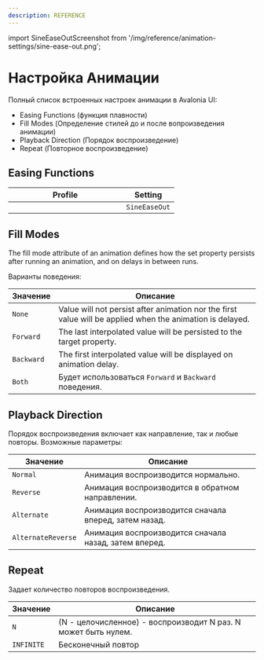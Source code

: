 ```yaml
---
description: REFERENCE
---
```


import SineEaseOutScreenshot from '/img/reference/animation-settings/sine-ease-out.png';

# Настройка Анимации

Полный список встроенных настроек анимации в Avalonia UI:

* Easing Functions (функция плавности)
* Fill Modes (Определение стилей до и после вопроизведения анимации)
* Playback Direction (Порядок воспроизведение)
* Repeat (Повторное воспроизведение)

## Easing Functions

<table><thead><tr><th width="216">Profile</th><th>Setting</th></tr></thead><tbody><tr><td><img src={SineEaseOutScreenshot} alt=""/></td><td><code>SineEaseOut</code></td></tr></tbody></table>

## Fill Modes

The fill mode attribute of an animation defines how the set property persists after running an animation, and on delays in between runs.

Варианты поведения:

| Значение   | Описание                                                                                                  |
|------------|-----------------------------------------------------------------------------------------------------------|
| `None`     | Value will not persist after animation nor the first value will be applied when the animation is delayed. |
| `Forward`  | The last interpolated value will be persisted to the target property.                                     |
| `Backward` | The first interpolated value will be displayed on animation delay.                                        |
| `Both`     | Будет использоваться `Forward` и `Backward` поведения.                                                    |

## Playback Direction

Порядок воспроизведения включает как направление, так и любые повторы.
Возможные параметры:

| Значение           | Описание                                                |
|--------------------|---------------------------------------------------------|
| `Normal`           | Анимация воспроизводится нормально.                     |
| `Reverse`          | Анимация воспроизводится в обратном направлении.        |
| `Alternate`        | Анимация воспроизводится сначала вперед, затем назад.   |
| `AlternateReverse` | Анимация воспроизводится сначала назад, затем вперед.   |

## Repeat

Задает количество повторов воспроизведения.

| Значение   | Описание                                                       |
|------------|----------------------------------------------------------------|
| `N`        | (N - целочисленное) - воспроизводит N раз. N может быть нулем. |
| `INFINITE` | Бесконечный повтор                                             |
